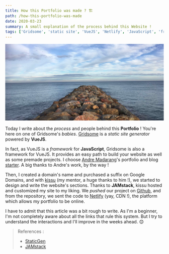 ```yaml
---
title: How this Portfolio was made ? 🏗
path: /how-this-portfolio-was-made
date: 2020-03-23
summary: A small explanation of the process behind this Website !
tags: ['Gridsome', 'static site', 'VueJS', 'Netlify', 'JavaScript', 'framework', 'JAMstack']
---
```


![Credits Spooky Umi](./images/02_second_article_picture.jpg "Credits : Spooky Umi")

Today I write about the *process* and people behind this **Portfolio** ! You're here on one of Gridsome's *babies*. [Gridsome](https://gridsome.org) is a *static site generator* powered by **VueJS**.

In fact, as VueJS is a *framework* for **JavaScript**, Gridsome is also a framework for VueJS. It provides an easy path to build your website as well as some premade projects. I choose [Andre Madarang](https://github.com/drehimself)'s portfolio and blog [starter](https://gridsome-portfolio-starter.netlify.com/). A big thanks to Andre's work, by the way !

Then, I created a domain's name and purchased a suffix on Google Domains, and with [kissu](https://github.com/kissu) (my mentor, a huge thanks to him !), we started to design and write the website's sections. Thanks to **JAMstack**, kissu hosted and customized my site to my liking. We *pushed* our project on [Github](https://github.com/SpookyUmi/portfolio), and from the repository, we sent the code to [Netlify](https://www.netlify.com/) (yay, CDN !), the platform which allows my portfolio to be online.

I have to admit that this article was a bit rough to write. As I'm a beginner, I'm not completely aware about all the links that rule this system. But I try to understand the interactions and I'll improve in the weeks ahead. 😊

> References :
> - [StaticGen](https://www.staticgen.com/)
> - [JAMstack](https://jamstack.org/)
